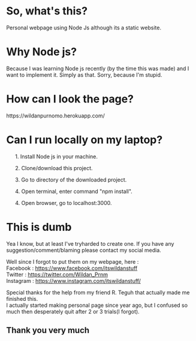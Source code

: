 <h1>So, what's this?</h1>
Personal webpage using Node Js although its a static website. 

<h1>Why Node js?</h1>
Because I was learning Node js recently (by the time this was made) and I want to implement it. Simply as that.
Sorry, because I'm stupid.

<h1>How can I look the page?</h1>
https://wildanpurnomo.herokuapp.com/

<h1>Can I run locally on my laptop?</h1>
<ol>1. Install Node js in your machine.</ol>
<ol>2. Clone/download this project.</ol>
<ol>3. Go to directory of the downloaded project.</ol>
<ol>4. Open terminal, enter command "npm install".</ol>
<ol>4. Open browser, go to localhost:3000.</ol>


<h1>This is dumb</h1>
Yea I know, but at least I've tryharded to create one.
If you have any suggestion/comment/blaming please contact my social media.

Well since I forgot to put them on my webpage, here : <br>
Facebook : https://www.facebook.com/itswildanstuff <br>
Twitter : https://twitter.com/Wildan_Prnm <br>
Instagram : https://www.instagram.com/itswildanstuff/

Special thanks for the help from my friend R. Teguh that actually made me finished this. <br>
I actually started making personal page since year ago, but I confused so much then desperately quit after 2 or 3 trials(I forgot).

<h2>Thank you very much</h2>
